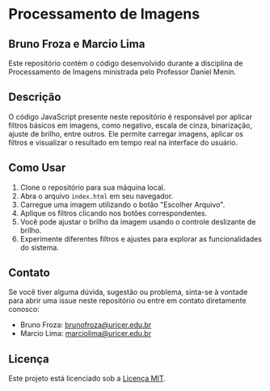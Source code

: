 # Processamento de Imagens

## Bruno Froza e Marcio Lima

Este repositório contém o código desenvolvido durante a disciplina de Processamento de Imagens ministrada pelo Professor Daniel Menin.

## Descrição

O código JavaScript presente neste repositório é responsável por aplicar filtros básicos em imagens, como negativo, escala de cinza, binarização, ajuste de brilho, entre outros. Ele permite carregar imagens, aplicar os filtros e visualizar o resultado em tempo real na interface do usuário.

## Como Usar

1. Clone o repositório para sua máquina local.
2. Abra o arquivo `index.html` em seu navegador.
3. Carregue uma imagem utilizando o botão "Escolher Arquivo".
4. Aplique os filtros clicando nos botões correspondentes.
5. Você pode ajustar o brilho da imagem usando o controle deslizante de brilho.
6. Experimente diferentes filtros e ajustes para explorar as funcionalidades do sistema.

## Contato

Se você tiver alguma dúvida, sugestão ou problema, sinta-se à vontade para abrir uma issue neste repositório ou entre em contato diretamente conosco:

- Bruno Froza: [brunofroza@uricer.edu.br](mailto:brunofroza@uricer.edu.br)
- Marcio Lima: [marciolima@uricer.edu.br](mailto:marciolima@uricer.edu.br)

## Licença

Este projeto está licenciado sob a [Licença MIT](LICENSE).
